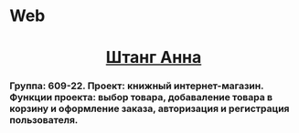 # Web
<h1 align="center"><a href="https://lms.surgu.ru/user/profile.php" target="_blank">Штанг Анна</a></h1>
<h3>Группа: 609-22. Проект: книжный интернет-магазин. Функции проекта: выбор товара, добаваление товара в корзину и оформление заказа, авторизация и регистрация пользователя.</h3>
